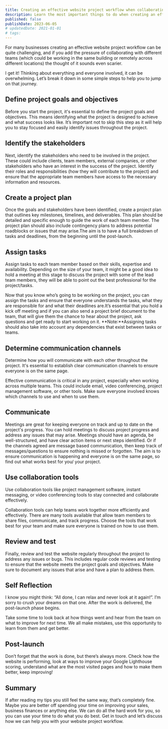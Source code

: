 ```yaml
---
title: Creating an effective website project workflow when collaborating with different teams
description: Learn the most important things to do when creating an effective website project workflow when collaborating with different teams.
published: false
publishDate: 2023-06-05
# updatedDate: 2021-01-01
# tags:
---
```


For many businesses creating an effective website project workflow can be quite challenging, and if you add the pressure of collaborating with different teams (which could be working in the same building or remotely across different locations) the thought of it sounds even scarier.

I get it! Thinking about everything and everyone involved, it can be overwhelming. Let’s break it down in some simple steps to help you to jump on that journey.

## Define project goals and objectives

Before you start the project, it's essential to define the project goals and objectives. This means identifying what the project is designed to achieve and what success looks like. It’s important not to skip this step as it will help you to stay focused and easily identify issues throughout the project.

## Identify the stakeholders

Next, identify the stakeholders who need to be involved in the project. These could include clients, team members, external companies, or other stakeholders who have an interest in the success of the project. Identify their roles and responsibilities (how they will contribute to the project) and ensure that the appropriate team members have access to the necessary information and resources.

## Create a project plan

Once the goals and stakeholders have been identified, create a project plan that outlines key milestones, timelines, and deliverables. This plan should be detailed and specific enough to guide the work of each team member. The project plan should also include contingency plans to address potential roadblocks or issues that may arise.The aim is to have a full breakdown of tasks and deadlines, from the beginning until the post-launch.

## Assign tasks

Assign tasks to each team member based on their skills, expertise and availability. Depending on the size of your team, it might be a good idea to hold a meeting at this stage to discuss the project with some of the lead team members, they will be able to point out the best professional for the project/tasks.

Now that you know who’s going to be working on the project, you can assign the tasks and ensure that everyone understands the tasks, what they are responsible for and what their deadlines are.It’s essential that you hold a kick off meeting and if you can also send a project brief document to the team, that will give them the chance to hear about the project, ask questions and get ready to start working on it. **Note:**Assigning tasks should also take into account any dependencies that exist between tasks or teams.

## Determine communication channels

Determine how you will communicate with each other throughout the project. It's essential to establish clear communication channels to ensure everyone is on the same page.

Effective communication is critical in any project, especially when working across multiple teams. This could include email, video conferencing, project management software, or other tools. Make sure everyone involved knows which channels to use and when to use them.

## Communicate

Meetings are great for keeping everyone on track and up to date on the project's progress. You can hold meetings to discuss project progress and address any issues that may arise. Meetings should have an agenda, be well-structured, and have clear action items or next steps identified.
Or if the channels agreed are message based communication, then keep track of messages/questions to ensure nothing is missed or forgotten. The aim is to ensure communication is happening and everyone is on the same page, so find out what works best for you/ your project.

## Use collaboration tools

Use collaboration tools like project management software, instant messaging, or video conferencing tools to stay connected and collaborate effectively.

Collaboration tools can help teams work together more efficiently and effectively. There are many tools available that allow team members to share files, communicate, and track progress. Choose the tools that work best for your team and make sure everyone is trained on how to use them.

## Review and test

Finally, review and test the website regularly throughout the project to address any issues or bugs. This includes regular code reviews and testing to ensure that the website meets the project goals and objectives. Make sure to document any issues that arise and have a plan to address them.

## Self Reflection

I know you might think: “All done, I can relax and never look at it again!”. I’m sorry to crush your dreams on that one. After the work is delivered, the post-launch phase begins.

Take some time to look back at how things went and hear from the team on what to improve for next time. We all make mistakes, use this opportunity to learn from them and get better.

## Post-launch

Don’t forget that the work is done, but there’s always more. Check how the website is performing, look at ways to improve your Google Lighthouse scoring, understand what are the most visited pages and how to make them better, keep improving!

## Summary

If after reading my tips you still feel the same way, that’s completely fine. Maybe you are better off spending your time on improving your sales, business finances or anything else. We can do all the hard work for you, so you can use your time to do what you do best. Get in touch and let’s discuss how we can help you with your website project workflow.
